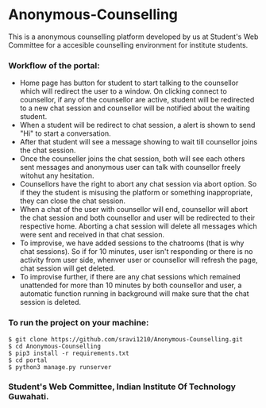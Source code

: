 # Anonymous-Counselling
This is a anonymous counselling platform developed by us at Student's Web Committee for a accesible counselling environment for institute students.

### Workflow of the portal:

* Home page has button for student to start talking to the counsellor which will redirect the user to a window. On clicking connect to counsellor, if any of the counsellor are active, student will be redirected to a new chat session and counsellor will be notified about the waiting student. 
* When a student will be redirect to chat session, a alert is shown to send "Hi" to start a conversation. 
* After that student will see a message showing to wait till counsellor joins the chat session.
* Once the counseller joins the chat session, both will see each others sent messages and anonymous user can talk with counsellor freely witohut any hesitation.
* Counsellors have the right to abort any chat session via abort option. So if they the student is misusing the platform or something inappropriate, they can close the chat session.
* When a chat of the user with counsellor will end, counsellor will abort the chat session and both counsellor and user will be redirected to their respective home. Aborting a chat session will delete all messages which were sent and received in that chat session.
* To improvise, we have added sessions to the chatrooms (that is why chat sessions). So if for 10 minutes, user isn't responding or there is no activity from user side, whenver user or counsellor will refresh the page, chat session will get deleted.
* To improvise further, if there are any chat sessions which remained unattended for more than 10 minutes by both counsellor and user, a automatic function running in background will make sure that the chat session is deleted. 
 
 
### To run the project on your machine:
```
$ git clone https://github.com/sravi1210/Anonymous-Counselling.git
$ cd Anonymous-Counselling
$ pip3 install -r requirements.txt
$ cd portal
$ python3 manage.py runserver
```
### Student's Web Committee, Indian Institute Of Technology Guwahati.